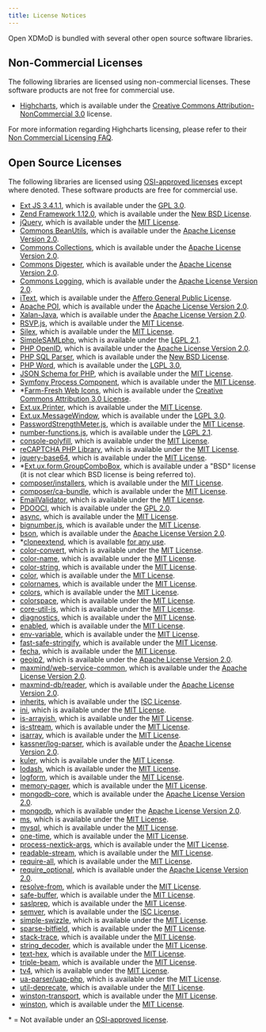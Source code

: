 ```yaml
---
title: License Notices
---
```


Open XDMoD is bundled with several other open source software libraries.

Non-Commercial Licenses
-----------------------

The following libraries are licensed using non-commercial licenses.
These software products are not free for commercial use.

- [Highcharts](http://shop.highsoft.com/highcharts.html), which is
  available under the
  [Creative Commons Attribution-NonCommercial 3.0][cc-by-nc-3.0] license.

For more information regarding Highcharts licensing, please refer to
their [Non Commercial Licensing FAQ][highcharts-non-commerical-faq].

[highcharts-non-commerical-faq]: https://shop.highsoft.com/faq/non-commercial

Open Source Licenses
--------------------

The following libraries are licensed using [OSI-approved licenses][osi] except
where denoted. These software products are free for commercial use.

- [Ext JS 3.4.1.1](http://www.sencha.com/products/extjs/), which is
  available under the [GPL 3.0][gpl3].
- [Zend Framework 1.12.0](http://framework.zend.com/), which is available
  under the [New BSD License][new-bsd].
- [jQuery](http://jquery.com/), which is available under the
  [MIT License][mit].
- [Commons BeanUtils](http://commons.apache.org/proper/commons-beanutils/),
  which is available under the [Apache License Version 2.0][apache2].
- [Commons Collections](http://commons.apache.org/proper/commons-collections/),
  which is available under the [Apache License Version 2.0][apache2].
- [Commons Digester](http://commons.apache.org/proper/commons-digester/),
  which is available under the [Apache License Version 2.0][apache2].
- [Commons Logging](http://commons.apache.org/proper/commons-logging/),
  which is available under the [Apache License Version 2.0][apache2].
- [iText](http://itextpdf.com/), which is available under the
  [Affero General Public License][agpl].
- [Apache POI](http://poi.apache.org/), which is available under the
  [Apache License Version 2.0][apache2].
- [Xalan-Java](http://xml.apache.org/xalan-j/), which is available under
  the [Apache License Version 2.0][apache2].
- [RSVP.js](https://github.com/tildeio/rsvp.js), which is available
  under the [MIT License][mit].
- [Silex](http://silex.sensiolabs.org), which is available under the
  [MIT License][mit].
- [SimpleSAMLphp](https://simplesamlphp.org), which is available under the
  [LGPL 2.1][lgpl2.1].
- [PHP OpenID](https://github.com/openid/php-openid), which is available under
  the [Apache License Version 2.0][apache2].
- [PHP SQL Parser](http://code.google.com/p/php-sql-parser/), which is
  available under the [New BSD License][new-bsd].
- [PHP Word](https://github.com/PHPOffice/PHPWord), which is available under the
  [LGPL 3.0][lgpl3],
- [JSON Schema for PHP](https://github.com/justinrainbow/json-schema), which is
  available under the [MIT License][mit].
- [Symfony Process Component](https://symfony.com/components/Process), which is
  available under the [MIT License][mit].
- \*[Farm-Fresh Web Icons](http://www.fatcow.com/free-icons), which is available
  under the [Creative Commons Attribution 3.0 License][cc-by-3.0].
- [Ext.ux.Printer](https://github.com/edspencer/Ext.ux.Printer), which is
  available under the [MIT License][mit].
- [Ext.ux.MessageWindow](http://extjs.com/forum/showthread.php?t=48135), which
  is available under the [LGPL 3.0][lgpl3].
- [PasswordStrengthMeter.js](http://geekwisdom.com), which is available under
  the [MIT License][mit].
- [number-functions.js](http://www.xaprb.com/blog/2006/01/05/javascript-number-formatting/),
  which is available under the [LGPL 2.1][lgpl2.1].
- [console-polyfill](https://github.com/paulmillr/console-polyfill), which is
  available under the [MIT License][mit].
- [reCAPTCHA PHP Library](https://developers.google.com/recaptcha/old/docs/php),
  which is available under the [MIT License][mit].
- [jquery-base64](https://github.com/carlo/jquery-base64), which is available
  under the [MIT License][mit].
- \*[Ext.ux.form.GroupComboBox](https://www.sencha.com/forum/showthread.php?45412-Ext-ux-form-GroupComboBox),
  which is available under a "BSD" license (it is not clear which BSD license
  is being referred to).
- [composer/installers](https://composer.github.io/installers), which is
  available under the [MIT License][mit].
- [composer/ca-bundle](https://github.com/composer/ca-bundle), which is
  available under the [MIT License][mit].
- [EmailValidator](https://github.com/egulias/EmailValidator), which is
  available under the [MIT License][mit].
- [PDOOCI](https://github.com/taq/pdooci), which is available under the
  [GPL 2.0][gpl2].
- [async](https://github.com/caolan/async), which is available under the [MIT License][mit].
- [bignumber.js](https://github.com/MikeMcl/bignumber.js), which is available under the [MIT License][mit].
- [bson](https://github.com/mongodb/js-bson), which is available under the [Apache License Version 2.0][apache2].
- \*[cloneextend](https://github.com/shimondoodkin/nodejs-clone-extend), which is available [for any use](https://github.com/shimondoodkin/nodejs-clone-extend#licence).
- [color-convert](https://github.com/Qix-/color-convert), which is available under the [MIT License][mit].
- [color-name](https://github.com/dfcreative/color-name), which is available under the [MIT License][mit].
- [color-string](https://github.com/Qix-/color-string), which is available under the [MIT License][mit].
- [color](https://github.com/Qix-/color), which is available under the [MIT License][mit].
- [colornames](https://github.com/timoxley/colornames), which is available under the [MIT License][mit].
- [colors](https://github.com/Marak/colors.js), which is available under the [MIT License][mit].
- [colorspace](https://github.com/3rd-Eden/colorspace), which is available under the [MIT License][mit].
- [core-util-is](https://github.com/isaacs/core-util-is), which is available under the [MIT License][mit].
- [diagnostics](https://github.com/bigpipe/diagnostics), which is available under the [MIT License][mit].
- [enabled](https://github.com/bigpipe/enabled), which is available under the [MIT License][mit].
- [env-variable](https://github.com/3rd-Eden/env-variable), which is available under the [MIT License][mit].
- [fast-safe-stringify](https://github.com/davidmarkclements/fast-safe-stringify), which is available under the [MIT License][mit].
- [fecha](https://github.com/taylorhakes/fecha), which is available under the [MIT License][mit].
- [geoip2](https://github.com/maxmind/GeoIP2-php), which is available under the [Apache License Version 2.0][apache2].
- [maxmind/web-service-common](https://github.com/maxmind/web-service-common-php), which is available under the [Apache License Version 2.0][apache2].
- [maxmind-db/reader](https://github.com/maxmind/MaxMind-DB-Reader-php), which is available under the [Apache License Version 2.0][apache2].
- [inherits](https://github.com/isaacs/inherits), which is available under the [ISC License][isc].
- [ini](https://github.com/isaacs/ini), which is available under the [MIT License][mit].
- [is-arrayish](https://github.com/qix-/node-is-arrayish), which is available under the [MIT License][mit].
- [is-stream](https://github.com/sindresorhus/is-stream), which is available under the [MIT License][mit].
- [isarray](https://github.com/juliangruber/isarray), which is available under the [MIT License][mit].
- [kassner/log-parser](https://github.com/kassner/log-parser), which is available under the [Apache License Version 2.0][apache2].
- [kuler](https://github.com/3rd-Eden/kuler), which is available under the [MIT License][mit].
- [lodash](https://github.com/lodash/lodash), which is available under the [MIT License][mit].
- [logform](https://github.com/winstonjs/logform), which is available under the [MIT License][mit].
- [memory-pager](https://github.com/mafintosh/memory-pager), which is available under the [MIT License][mit].
- [mongodb-core](https://github.com/mongodb-js/mongodb-core), which is available under the [Apache License Version 2.0][apache2].
- [mongodb](https://github.com/mongodb/node-mongodb-native), which is available under the [Apache License Version 2.0][apache2].
- [ms](https://github.com/zeit/ms), which is available under the [MIT License][mit].
- [mysql](https://github.com/felixge/node-mysql), which is available under the [MIT License][mit].
- [one-time](https://github.com/unshiftio/one-time), which is available under the [MIT License][mit].
- [process-nextick-args](https://github.com/calvinmetcalf/process-nextick-args), which is available under the [MIT License][mit].
- [readable-stream](https://github.com/nodejs/readable-stream), which is available under the [MIT License][mit].
- [require-all](https://github.com/felixge/node-require-all), which is available under the [MIT License][mit].
- [require_optional](https://github.com/christkv/require_optional), which is available under the [Apache License Version 2.0][apache2].
- [resolve-from](https://github.com/sindresorhus/resolve-from), which is available under the [MIT License][mit].
- [safe-buffer](https://github.com/feross/safe-buffer), which is available under the [MIT License][mit].
- [saslprep](https://github.com/reklatsmasters/saslprep), which is available under the [MIT License][mit].
- [semver](https://github.com/npm/node-semver), which is available under the [ISC License][isc].
- [simple-swizzle](https://github.com/qix-/node-simple-swizzle), which is available under the [MIT License][mit].
- [sparse-bitfield](https://github.com/mafintosh/sparse-bitfield), which is available under the [MIT License][mit].
- [stack-trace](https://github.com/felixge/node-stack-trace), which is available under the [MIT License][mit].
- [string_decoder](https://github.com/nodejs/string_decoder), which is available under the [MIT License][mit].
- [text-hex](https://github.com/3rd-Eden/text-hex), which is available under the [MIT License][mit].
- [triple-beam](https://github.com/winstonjs/triple-beam), which is available under the [MIT License][mit].
- [tv4](https://github.com/geraintluff/tv4), which is available under the [MIT License][mit].
- [ua-parser/uap-php](https://github.com/ua-parser/uap-php), which is available under the [MIT License][mit].
- [util-deprecate](https://github.com/TooTallNate/util-deprecate), which is available under the [MIT License][mit].
- [winston-transport](https://github.com/winstonjs/winston-transport), which is available under the [MIT License][mit].
- [winston](https://github.com/winstonjs/winston), which is available under the [MIT License][mit].

\* = Not available under an [OSI-approved license][osi].

[osi]:          http://opensource.org/licenses
[gpl2]:         https://www.gnu.org/licenses/gpl-2.0.txt
[gpl3]:         http://www.gnu.org/licenses/gpl-3.0.txt
[new-bsd]:      https://opensource.org/licenses/BSD-3-Clause
[mit]:          http://en.wikipedia.org/wiki/MIT_License
[cc-by-3.0]:    https://creativecommons.org/licenses/by/3.0/us/legalcode
[cc-by-nc-3.0]: http://creativecommons.org/licenses/by-nc/3.0/legalcode
[lgpl2.1]:      https://www.gnu.org/licenses/lgpl-2.1.txt
[lgpl3]:        http://www.gnu.org/licenses/lgpl-3.0.txt
[agpl]:         http://www.gnu.org/licenses/agpl-3.0.txt
[apache2]:      http://www.apache.org/licenses/LICENSE-2.0
[isc]:          https://opensource.org/licenses/ISC
